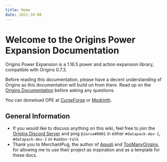 ```yaml
---
title: Home
date: 2021-10-08
---
```


# Welcome to the Origins Power Expansion Documentation

Origins Power Expansion is a 1.16.5 power and action expansion library, compatible with Origins 0.7.3.

Before reading this documentation, please have a decent understanding of Origins as this documentation will build on from there.
Read up on the [Origins Documentation](https://origins.readthedocs.io/en/0.7.3/) before asking any questions.

You can donwload OPE at [CurseForge](https://www.curseforge.com/minecraft/mc-mods/origins-power-expansion) or [Modrinth](https://modrinth.com/mod/origins-power-expansion).

## General Information
* If you would like to discuss anything on this wiki, feel free to join the [Origins Discord Server](https://discord.gg/UBfEjsANNz) and ping `@Jarva#0001` in either `#datapack-dev-1`, `#datapack-dev-2` or `#addon-talk`
* Thank you to MerchantPug, the author of [Apugli](https://apugli.readthedocs.io/en/1.17.x/) and [TooManyOrigins](https://www.curseforge.com/minecraft/mc-mods/toomanyorigins), for allowing me to use their project as inspiration and as a template for these docs.
